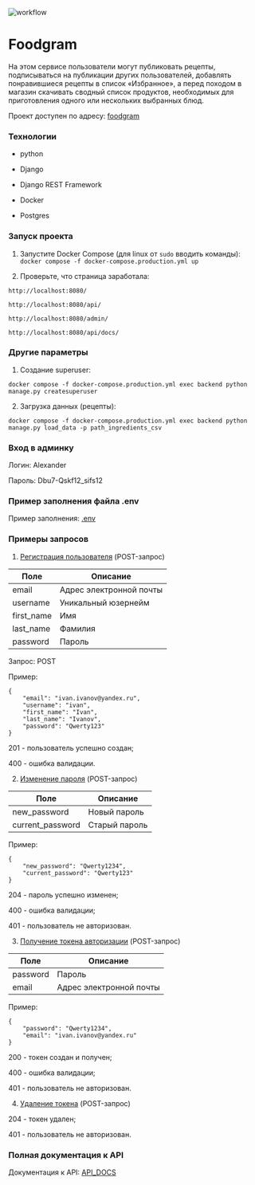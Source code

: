 ![workflow](https://github.com/WolfMTK/Foodgram/actions/workflows/main.yml/badge.svg)

# Foodgram

На этом сервисе пользователи могут публиковать рецепты, подписываться на публикации других пользователей, добавлять понравившиеся рецепты в список «Избранное», а перед походом в магазин скачивать сводный список продуктов, необходимых для приготовления одного или нескольких выбранных блюд.

Проект доступен по адресу: [foodgram](https://foodgramfoods.ddns.net/)

### Технологии

- python

- Django

- Django REST Framework

- Docker

- Postgres

### Запуск проекта

1. Запустите Docker Compose (для linux от `sudo` вводить команды): `docker compose -f docker-compose.production.yml up`

2. Проверьте, что страница заработала:

`http://localhost:8080/`

`http://localhost:8080/api/`

`http://localhost:8080/admin/`

`http://localhost:8080/api/docs/`

### Другие параметры

1. Создание superuser:

`docker compose -f docker-compose.production.yml exec backend python manage.py createsuperuser`

2. Загрузка данных (рецепты):

`docker compose -f docker-compose.production.yml exec backend python manage.py load_data -p path_ingredients_csv`

### Вход в админку

Логин: Alexander

Пароль: Dbu7-Qskf12_sifs12

### Пример заполнения файла .env

Пример заполнения: [.env](https://github.com/WolfMTK/foodgram-project-react/blob/master/.env.example)

### Примеры запросов

1. [Регистрация пользователя](https://foodgramfoods.ddns.net/api/users/) (POST-запрос)

|Поле      |Описание               |
|----------|-----------------------|
|email     |Адрес электронной почты|
|username  |Уникальный юзернейм    |
|first_name|Имя                    |
|last_name |Фамилия                |
|password  |Пароль                 |

Запрос: POST

Пример:

```
{
    "email": "ivan.ivanov@yandex.ru",
    "username": "ivan",
    "first_name": "Ivan",
    "last_name": "Ivanov",
    "password": "Qwerty123"
}
```

201 - пользователь успешно создан;

400 - ошибка валидации.

2. [Изменение пароля](https://foodgramfoods.ddns.net/api/users/set_password/) (POST-запрос)

|Поле              |Описание               |
|------------------|-----------------------|
|new_password      |Новый пароль           |
|current_password  |Старый пароль          |

Пример:

```
{
    "new_password": "Qwerty1234",
    "current_password": "Qwerty123"
}
```

204 - пароль успешно изменен;

400 - ошибка валидации;

401 - пользователь не авторизован.

3. [Получение токена авторизации](https://foodgramfoods.ddns.net/api/auth/token/login/) (POST-запрос)

|Поле              |Описание               |
|------------------|-----------------------|
|password          |Пароль                 |
|email             |Адрес электронной почты|

Пример:
```
{
    "password": "Qwerty1234",
    "email": "ivan.ivanov@yandex.ru"
}
```

200 - токен создан и получен;

400 - ошибка валидации;

401 - пользователь не авторизован.

4. [Удаление токена](https://foodgramfoods.ddns.net/api/auth/token/logout/) (POST-запрос)

204 - токен удален;

401 - пользователь не авторизован.

### Полная документация к API

Документация к API: [API_DOCS](https://foodgramfoods.ddns.net/api/docs/)

